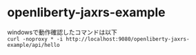 # openliberty-jaxrs-example
windowsで動作確認したコマンドは以下<br>
`curl -noproxy * -i http://localhost:9080/openliberty-jaxrs-example/api/hello`
